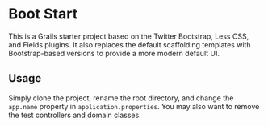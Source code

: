 Boot Start
==========

This is a Grails starter project based on the Twitter Bootstrap, Less CSS, and Fields plugins. It also replaces the default scaffolding templates with Bootstrap-based versions to provide a more modern default UI.

Usage
-----

Simply clone the project, rename the root directory, and change the `app.name` property in `application.properties`. You may also want to remove the test controllers and domain classes.
